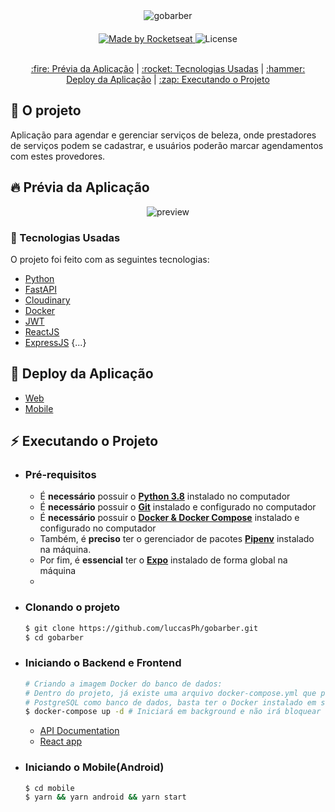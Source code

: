 <div align="center" style="margin-bottom: 20px;">
<img alt="gobarber" src="https://user-images.githubusercontent.com/32133062/113152424-809d7e00-920c-11eb-97d7-8bb9ad16446e.png" width="auto" heigth="auto"/>
</div>

<div align="center" style="margin: 20px;">
  
<p align="center">
<a href="https://rocketseat.com.br">
  <img alt="Made by Rocketseat" src="https://img.shields.io/badge/made%20by-Rocketseat-%237519C1">
</a>
 <a>
<img alt="License" src="https://img.shields.io/github/license/vitorserrano/ecoleta?color=%237519C1">
<br><br>


<p align="center" >
  <a href="#fire-prévia-da-aplicação"> :fire: Prévia da Aplicação</a> |
  <a href="#rocket-tecnologias-usadas"> :rocket: Tecnologias Usadas</a> |
  <a href="#hammer-deploy-da-aplicação"> :hammer: Deploy da Aplicação</a> |
  <a href="#zap-executando-o-projeto"> :zap: Executando o Projeto </a> 
</p>

</div>

## :barber: O projeto

Aplicação para agendar e gerenciar serviços de beleza, onde prestadores de serviços podem se cadastrar,
e usuários poderão marcar agendamentos com estes provedores.

## :fire: Prévia da Aplicação

<p align="center"> 
  <img src="https://media.giphy.com/media/Lm6bmg75wR7Llcf9JG/giphy.gif" alt="preview"/>
</p>

### :rocket: Tecnologias Usadas

O projeto foi feito com as seguintes tecnologias:

- [Python](https://www.python.org/)
- [FastAPI](https://fastapi.tiangolo.com/)
- [Cloudinary](https://cloudinary.com/)
- [Docker](https://www.docker.com/)
- [JWT](https://jwt.io/)
- [ReactJS](https://pt-br.reactjs.org/)
- [ExpressJS](https://expressjs.com/)
{...}

## :hammer: Deploy da Aplicação
- [Web](https://lucas-gobarber.vercel.app/)
- [Mobile](https://expo.io/@luccasph/projects/gobarber)

## :zap: Executando o Projeto
- ### **Pré-requisitos**

  - É **necessário** possuir o **[Python 3.8](https://www.python.org/)** instalado no computador
  - É **necessário** possuir o **[Git](https://git-scm.com/)** instalado e configurado no computador
  - É **necessário** possuir o **[Docker & Docker Compose](https://www.docker.com/)** instalado e configurado no computador
  - Também, é **preciso** ter o gerenciador de pacotes **[Pipenv](https://pipenv.pypa.io/en/latest/)** instalado na máquina.
  - Por fim, é **essencial** ter o **[Expo](https://expo.io/)** instalado de forma global na máquina
  - 
- ### **Clonando o projeto**
  ```sh
  $ git clone https://github.com/luccasPh/gobarber.git
  $ cd gobarber
  ```
- ### **Iniciando o Backend e Frontend**
  ```sh
  # Criando a imagem Docker do banco de dados:
  # Dentro do projeto, já existe uma arquivo docker-compose.yml que possui o
  # PostgreSQL como banco de dados, basta ter o Docker instalado em sua máquina.
  $ docker-compose up -d # Iniciará em background e não irá bloquear o shell
  ```
  - [API Documentation](http://localhost:8000/docs)
  - [React app](http://localhost:3000)

- ### **Iniciando o Mobile(Android)**
  ```sh
  $ cd mobile
  $ yarn && yarn android && yarn start
  ```
